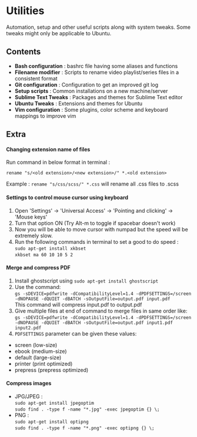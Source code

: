 # Utilities

Automation, setup and other useful scripts along with system tweaks.
Some tweaks might only be applicable to Ubuntu.


## Contents
* **Bash configuration** : bashrc file having some aliases and functions
* **Filename modifier** : Scripts to rename video playlist/series files in a consistent format
* **Git configuration** : Configuration to get an improved git log
* **Setup scripts** : Common installations on a new machine/server
* **Sublime Text Tweaks** : Packages and themes for Sublime Text editor
* **Ubuntu Tweaks** : Extensions and themes for Ubuntu
* **Vim configuration** : Some plugins, color scheme and keyboard mappings to improve vim


## Extra

#### Changing extension name of files
Run command in below format in terminal :  
```
rename "s/<old extension>/<new extension>/" *.<old extension>
```  
Example : ```rename "s/css/scss/" *.css``` will rename all .css files to .scss

#### Settings to control mouse cursor using keyboard
1. Open 'Settings' -> 'Universal Access' -> 'Pointing and clicking' -> 'Mouse keys'
2. Turn that option ON (Try Alt-m to toggle if spacebar doesn't work)
3. Now you will be able to move cursor with numpad but the speed will be extremely slow.
4. Run the following commands in terminal to set a good to do speed :  
  ```sudo apt-get install xkbset```  
  ```xkbset ma 60 10 10 5 2```

#### Merge and compress PDF
1. Install ghostscript using ```sudo apt-get install ghostscript```
2. Use the command:  
  ```gs -sDEVICE=pdfwrite -dCompatibilityLevel=1.4 -dPDFSETTINGS=/screen -dNOPAUSE -dQUIET -dBATCH -sOutputFile=output.pdf input.pdf```  
  This command will compress input.pdf to output.pdf
3. Give multiple files at end of command to merge files in same order like:
  ```gs -sDEVICE=pdfwrite -dCompatibilityLevel=1.4 -dPDFSETTINGS=/screen -dNOPAUSE -dQUIET -dBATCH -sOutputFile=output.pdf input1.pdf input2.pdf```  
4. ```PDFSETTINGS``` parameter can be given these values:  
  - screen (low-size)
  - ebook (medium-size)
  - default (large-size)
  - printer (print optimized)
  - prepress (prepress optimized)

#### Compress images
* JPG/JPEG :  
  ```sudo apt-get install jpegoptim```  
  ```sudo find . -type f -name "*.jpg" -exec jpegoptim {} \;```
* PNG :  
  ```sudo apt-get install optipng```  
  ```sudo find . -type f -name "*.png" -exec optipng {} \;```
